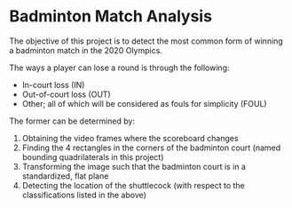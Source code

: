 # Badminton Match Analysis

The objective of this project is to detect the most common form of winning a badminton match in the 2020 Olympics.

The ways a player can lose a round is through the following:

- In-court loss (IN)
- Out-of-court loss (OUT)
- Other; all of which will be considered as fouls for simplicity (FOUL) 

The former can be determined by:
1. Obtaining the video frames where the scoreboard changes
2. Finding the 4 rectangles in the corners of the badminton court (named bounding quadrilaterals in this project)
3. Transforming the image such that the badminton court is in a standardized, flat plane
4. Detecting the location of the shuttlecock (with respect to the classifications listed in the above)

